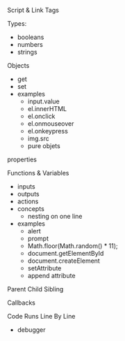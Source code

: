 Script & Link Tags

Types:
- booleans
- numbers
- strings

Objects
- get
- set
- examples
    - input.value
    - el.innerHTML
    - el.onclick
    - el.onmouseover
    - el.onkeypress
    - img.src
    - pure objets

properties

Functions & Variables
- inputs
- outputs
- actions
- concepts
    - nesting on one line
- examples
    - alert
    - prompt
    - Math.floor(Math.random() * 11);
    - document.getElementById
    - document.createElement
    - setAttribute
    - append attribute

Parent Child Sibling

Callbacks


Code Runs Line By Line
- debugger